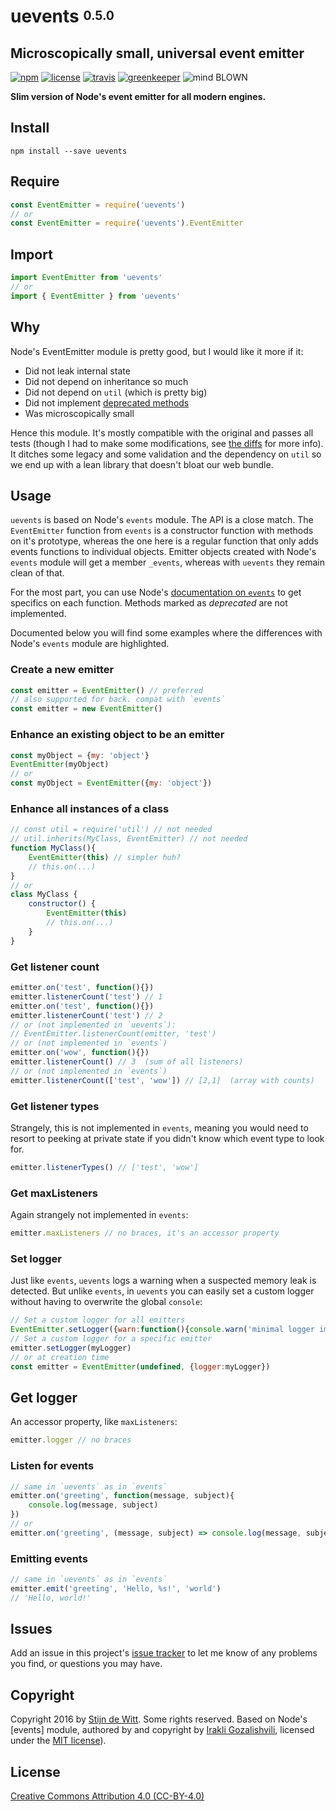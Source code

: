# uevents <sup><sub>0.5.0</sub></sup>

## Microscopically small, universal event emitter

[![npm](https://img.shields.io/npm/v/uevents.svg)](https://npmjs.com/package/uevents)
[![license](https://img.shields.io/npm/l/uevents.svg)](https://creativecommons.org/licenses/by/4.0/)
[![travis](https://img.shields.io/travis/Download/uevents.svg)](https://travis-ci.org/Download/uevents)
[![greenkeeper](https://img.shields.io/david/Download/uevents.svg)](https://greenkeeper.io/)
![mind BLOWN](https://img.shields.io/badge/mind-BLOWN-ff69b4.svg)

**Slim version of Node's event emitter for all modern engines.**

## Install ##

```
npm install --save uevents
```

## Require ##

```js
const EventEmitter = require('uevents')
// or
const EventEmitter = require('uevents').EventEmitter
```

## Import

```js
import EventEmitter from 'uevents'
// or
import { EventEmitter } from 'uevents'
```
## Why
Node's EventEmitter module is pretty good, but I would like it more if it:

* Did not leak internal state
* Did not depend on inheritance so much
* Did not depend on `util` (which is pretty big)
* Did not implement [deprecated methods](https://nodejs.org/api/events.html#events_eventemitter_listenercount_emitter_eventname)
* Was microscopically small

Hence this module. It's mostly compatible with the original and passes all
tests (though I had to make some modifications,
see [the diffs](https://github.com/Download/uevents/commit/5183787756773699e92180018ece0d786bca1087)
for more info).
It ditches some legacy and some validation and the dependency on `util` so
we end up with a lean library that doesn't bloat our web bundle.

## Usage ##
`uevents` is based on Node's `events` module. The API is a close match.
The `EventEmitter` function from `events` is a constructor function with methods
on it's prototype, whereas the one here is a regular function that only adds
events functions to individual objects. Emitter objects created with Node's
`events` module will get a member `_events`, whereas with `uevents` they remain
clean of that.

For the most part, you can use Node's
[documentation on `events`](http://nodejs.org/api/events.html) to get specifics
on each function. Methods marked as *deprecated* are not implemented.

Documented below you will find some examples where the differences with Node's
`events` module are highlighted.

### Create a new emitter
```js
const emitter = EventEmitter() // preferred
// also supported for back. compat with `events`
const emitter = new EventEmitter()
```
### Enhance an existing object to be an emitter
```js
const myObject = {my: 'object'}
EventEmitter(myObject)
// or
const myObject = EventEmitter({my: 'object'})
```
### Enhance all instances of a class
```js
// const util = require('util') // not needed
// util.inherits(MyClass, EventEmitter) // not needed
function MyClass(){
	EventEmitter(this) // simpler huh?
	// this.on(...)
}
// or
class MyClass {
	constructor() {
		EventEmitter(this)
		// this.on(...)
	}
}
```
### Get listener count
```js
emitter.on('test', function(){})
emitter.listenerCount('test') // 1
emitter.on('test', function(){})
emitter.listenerCount('test') // 2
// or (not implemented in `uevents`):
// EventEmitter.listenerCount(emitter, 'test')
// or (not implemented in `events`)
emitter.on('wow', function(){})
emitter.listenerCount() // 3  (sum of all listeners)
// or (not implemented in `events`)
emitter.listenerCount(['test', 'wow']) // [2,1]  (array with counts)
```

### Get listener types
Strangely, this is not implemented in `events`, meaning you would need to
resort to peeking at private state if you didn't know which event type to
look for.
```js
emitter.listenerTypes() // ['test', 'wow']
```

### Get maxListeners
Again strangely not implemented in `events`:
```js
emitter.maxListeners // no braces, it's an accessor property
```

### Set logger
Just like `events`, `uevents` logs a warning when a suspected memory leak
is detected. But unlike `events`, in `uevents` you can easily set a custom
logger without having to overwrite the global `console`:

```js
// Set a custom logger for all emitters
EventEmitter.setLogger({warn:function(){console.warn('minimal logger implementation')}})
// Set a custom logger for a specific emitter
emitter.setLogger(myLogger)
// or at creation time
const emitter = EventEmitter(undefined, {logger:myLogger})
```

## Get logger
An accessor property, like `maxListeners`:
```js
emitter.logger // no braces
```

### Listen for events
```js
// same in `uevents` as in `events`
emitter.on('greeting', function(message, subject){
	console.log(message, subject)
})
// or
emitter.on('greeting', (message, subject) => console.log(message, subject))
```
### Emitting events
```js
// same in `uevents` as in `events`
emitter.emit('greeting', 'Hello, %s!', 'world')
// 'Hello, world!'
```

## Issues

Add an issue in this project's [issue tracker](https://github.com/download/uevents/issues)
to let me know of any problems you find, or questions you may have.


## Copyright

Copyright 2016 by [Stijn de Witt](http://StijnDeWitt.com). Some rights reserved.
Based on Node's [events] module, authored by and copyright by [Irakli Gozalishvili](http://jeditoolkit.com),
licensed under the [MIT license](https://github.com/download/uevents/blob/master/LICENSE-events.md)).

## License

[Creative Commons Attribution 4.0 (CC-BY-4.0)](https://creativecommons.org/licenses/by/4.0/)
